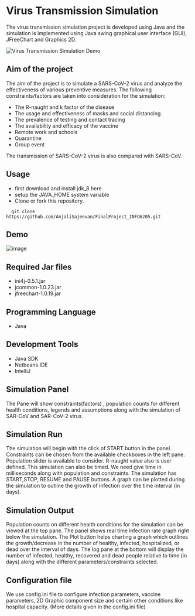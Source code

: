 # Virus Transmission Simulation
The virus transmission simulation project is developed using Java and the simulation is implemented using Java swing graphical user interface (GUI), JFreeChart and Graphics 2D. 

![Virus Transmission Simulation Demo](demo/project.gif)

## Aim of the project

The aim of the project is to simulate a SARS-CoV-2 virus and analyze the effectiveness of various preventive measures. The following constraints/factors are taken into consideration for the simulation:

- The R-naught and k factor of the disease
- The usage and effectiveness of masks and social distancing
- The prevalence of testing and contact tracing
- The availability and efficacy of the vaccine
- Remote work and schools
- Quarantine
- Group event

The transmission of SARS-CoV-2 virus is also compared with SARS-CoV.

## Usage
 - first download and install jdk_8 here
 - setup the JAVA_HOME system variable
 - Clone or fork this repository.
```
  git clone https://github.com/AnjaliSajeevan/FinalProject_INFO6205.git
```

## Demo
![image](https://drive.google.com/file/d/1Qg5RN25oT5t017FxmI4W8RkEqP1Ayza9/view?usp=sharing) 

## Required Jar files 
- ini4j-0.5.1.jar
- jcommon-1.0.23.jar
- jfreechart-1.0.19.jar

## Programming Language 
- Java

## Development Tools
- Java SDK
- Netbeans IDE
- IntelliJ

## Simulation Panel
The Pane will show constraints(factors) , population counts for different health conditions, legends and assumptions along with the simulation of SAR-CoV and SAR-CoV-2 virus.

## Simulation Run
The simulation will begin with the click of START button in the panel. Constraints can be chosen from the available checkboxes in the left pane. Population slider is available to consider. R-naught value also is user defined.
This simulation can also be timed. We need give time in milliseconds along with population and constraints.
The simulation has START,STOP, RESUME and PAUSE buttons.
A graph can be plotted during the simulation to outline the growth of infection over the time interval (in days).

## Simulation Output
Population counts on different health conditions for the simulation can be viewed at the top pane. The panel shows real time infection rate graph right below the simulation.
The Plot button helps charting a graph which outlines the growth/decrease in the number of healthy, infected, hospitalized, or dead over the interval of days.
The log pane at the bottom will display the number of infected, healthy, recovered and dead people relative to time (in days) along with the different parameters/constraints selected.

## Configuration file
We use config.ini file to configure infection parameters, vaccine parameters, 2D Graphic component size and certain other conditions like hospital capacity. (More details given in the config.ini file)
